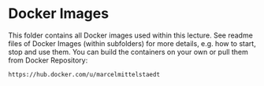 # Docker Images
This folder contains all Docker images used within this lecture. See readme files of Docker Images (within subfolders) for more details, e.g. how to start, stop and use them.
You can build the containers on your own or pull them from Docker Repository:
```
https://hub.docker.com/u/marcelmittelstaedt
```

